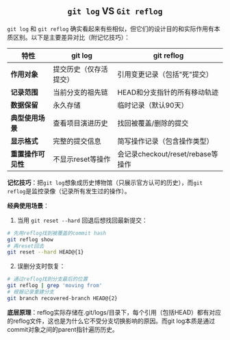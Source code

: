 ## <center>`git log`  VS `Git reflog`</center>
`git log` 和 `git reflog` 确实看起来有些相似，但它们的设计目的和实际作用有本质区别。以下是主要差异对比（附记忆技巧）：

| 特性                | git log                          | git reflog                          |
|---------------------|----------------------------------|-------------------------------------|
| **作用对象**         | 提交历史（仅存活提交）            | 引用变更记录（包括"死"提交）         |
| **记录范围**         | 当前分支的祖先链                | HEAD和分支指针的所有移动轨迹         |
| **数据保留**         | 永久存储                        | 临时记录（默认90天）                 |
| **典型使用场景**     | 查看项目演进历史                 | 找回被覆盖/删除的提交                |
| **显示格式**         | 完整的提交信息                  | 简写操作记录（包含操作类型）         |
| **重置操作可见性**   | 不显示reset等操作               | 会记录checkout/reset/rebase等操作   |

**记忆技巧**：把`git log`想象成历史博物馆（只展示官方认可的历史），而`git reflog`是监控录像（记录所有发生过的操作）。

**经典使用场景**：
1. 当用 `git reset --hard` 回退后想找回最新提交：
```bash
# 先用reflog找到被覆盖的commit hash
git reflog show
# 再reset回去
git reset --hard HEAD@{1}
```

2. 误删分支时恢复：
```bash
# 通过reflog找到分支最后的位置
git reflog | grep 'moving from' 
# 根据记录重建分支
git branch recovered-branch HEAD@{2}
```

**底层原理**：reflog实际存储在.git/logs/目录下，每个引用（包括HEAD）都有对应的reflog文件，这也是为什么它不受分支切换影响的原因。而git log本质是通过commit对象之间的parent指针遍历历史。